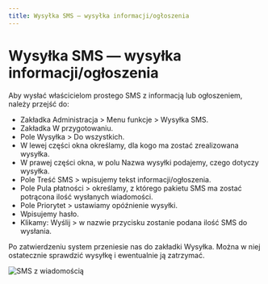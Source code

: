 ```yaml
---
title: Wysyłka SMS — wysyłka informacji/ogłoszenia
---
```

# Wysyłka SMS — wysyłka informacji/ogłoszenia

Aby wysłać właścicielom prostego SMS z informacją lub ogłoszeniem, należy przejść do:

- Zakładka Administracja > Menu funkcje > Wysyłka SMS.
- Zakładka W przygotowaniu.
- Pole Wysyłka > Do wszystkich.
- W lewej części okna określamy, dla kogo ma zostać zrealizowana wysyłka.
- W prawej części okna, w polu Nazwa wysyłki podajemy, czego dotyczy wysyłka.
- Pole Treść SMS > wpisujemy tekst informacji/ogłoszenia.
- Pole Pula płatności > określamy, z którego pakietu SMS ma zostać potrącona ilość wysłanych wiadomości.
- Pole Priorytet > ustawiamy opóźnienie wysyłki.
- Wpisujemy hasło.
- Klikamy: Wyślij > w nazwie przycisku zostanie podana ilość SMS do wysłania.

Po zatwierdzeniu system przeniesie nas do zakładki Wysyłka. Można w niej ostatecznie sprawdzić wysyłkę i ewentualnie ją zatrzymać.

![SMS z wiadomością](smszawiadomienie.gif)